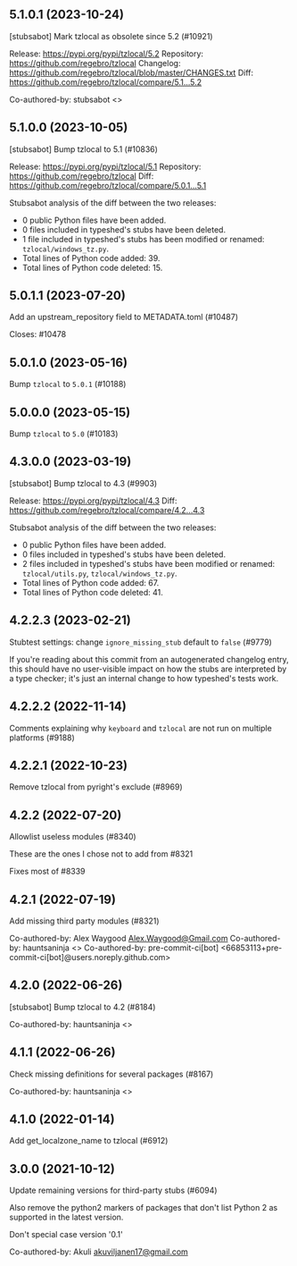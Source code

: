 ## 5.1.0.1 (2023-10-24)

[stubsabot] Mark tzlocal as obsolete since 5.2 (#10921)

Release: https://pypi.org/pypi/tzlocal/5.2
Repository: https://github.com/regebro/tzlocal
Changelog: https://github.com/regebro/tzlocal/blob/master/CHANGES.txt
Diff: https://github.com/regebro/tzlocal/compare/5.1...5.2

Co-authored-by: stubsabot <>

## 5.1.0.0 (2023-10-05)

[stubsabot] Bump tzlocal to 5.1 (#10836)

Release: https://pypi.org/pypi/tzlocal/5.1
Repository: https://github.com/regebro/tzlocal
Diff: https://github.com/regebro/tzlocal/compare/5.0.1...5.1

Stubsabot analysis of the diff between the two releases:
 - 0 public Python files have been added.
 - 0 files included in typeshed's stubs have been deleted.
 - 1 file included in typeshed's stubs has been modified or renamed: `tzlocal/windows_tz.py`.
 - Total lines of Python code added: 39.
 - Total lines of Python code deleted: 15.

## 5.0.1.1 (2023-07-20)

Add an upstream_repository field to METADATA.toml (#10487)

Closes: #10478

## 5.0.1.0 (2023-05-16)

Bump `tzlocal` to `5.0.1` (#10188)

## 5.0.0.0 (2023-05-15)

Bump `tzlocal` to `5.0` (#10183)

## 4.3.0.0 (2023-03-19)

[stubsabot] Bump tzlocal to 4.3 (#9903)

Release: https://pypi.org/pypi/tzlocal/4.3
Diff: https://github.com/regebro/tzlocal/compare/4.2...4.3

Stubsabot analysis of the diff between the two releases:
 - 0 public Python files have been added.
 - 0 files included in typeshed's stubs have been deleted.
 - 2 files included in typeshed's stubs have been modified or renamed: `tzlocal/utils.py`, `tzlocal/windows_tz.py`.
 - Total lines of Python code added: 67.
 - Total lines of Python code deleted: 41.

## 4.2.2.3 (2023-02-21)

Stubtest settings: change `ignore_missing_stub` default to `false` (#9779)

If you're reading about this commit from an autogenerated changelog entry, this should have no user-visible impact on how the stubs are interpreted by a type checker; it's just an internal change to how typeshed's tests work.

## 4.2.2.2 (2022-11-14)

Comments explaining why `keyboard` and `tzlocal` are not run on multiple platforms (#9188)

## 4.2.2.1 (2022-10-23)

Remove tzlocal from pyright's exclude (#8969)

## 4.2.2 (2022-07-20)

Allowlist useless modules (#8340)

These are the ones I chose not to add from #8321

Fixes most of #8339

## 4.2.1 (2022-07-19)

Add missing third party modules (#8321)

Co-authored-by: Alex Waygood <Alex.Waygood@Gmail.com>
Co-authored-by: hauntsaninja <>
Co-authored-by: pre-commit-ci[bot] <66853113+pre-commit-ci[bot]@users.noreply.github.com>

## 4.2.0 (2022-06-26)

[stubsabot] Bump tzlocal to 4.2 (#8184)

Co-authored-by: hauntsaninja <>

## 4.1.1 (2022-06-26)

Check missing definitions for several packages (#8167)

Co-authored-by: hauntsaninja <>

## 4.1.0 (2022-01-14)

Add get_localzone_name to tzlocal (#6912)

## 3.0.0 (2021-10-12)

Update remaining versions for third-party stubs (#6094)

Also remove the python2 markers of packages that don't list Python 2
as supported in the latest version.

Don't special case version '0.1'

Co-authored-by: Akuli <akuviljanen17@gmail.com>

